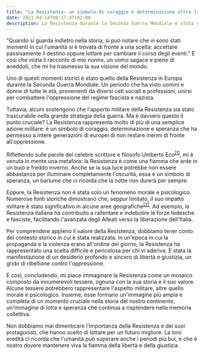 ```yaml
---
title: "La Resistenza: un simbolo di coraggio e determinazione oltre la sua influenza militare"
date: 2023-04-14T00:17:47+02:00
description: La Resistenza durante la Seconda Guerra Mondiale è stata un simbolo di coraggio contro l'oppressione. Anche se l'apporto militare potrebbe essere stato limitato, il suo impatto morale è stato significativo. La sua eredità ci ricorda di mantenere viva la fiamma della libertà e della giustizia.
---
```


"Quando si guarda indietro nella storia, si può notare che vi sono stati momenti in cui l'umanità si è trovata di fronte a una scelta: accettare passivamente il destino oppure lottare per cambiare il corso degli eventi." È così che inizia il racconto di mio nonno, un uomo sagace e pieno di aneddoti, che mi ha trasmesso la sua visione del mondo.

Uno di questi momenti storici è stato quello della Resistenza in Europa durante la Seconda Guerra Mondiale. Un periodo che ha visto uomini e donne di tutte le età, provenienti da diversi ceti sociali e professioni, unirsi per combattere l'oppressione del regime fascista e nazista.

Tuttavia, alcuni sostengono che l'apporto militare della Resistenza sia stato trascurabile nella grande strategia della guerra. Ma è davvero questo il punto cruciale? La Resistenza rappresenta molto di più di una semplice azione militare: è un simbolo di coraggio, determinazione e speranza che ha permesso a intere generazioni di europei di non restare inermi di fronte all'oppressione.

Riflettendo sulle parole del celebre scrittore e filosofo Umberto Eco<sup>[[1]](https://it.wikipedia.org/wiki/Il_fascismo_eterno)</sup>, mi è venuta in mente una metafora: la Resistenza è come una fiamma che arde in un buio e freddo inverno. Anche se la sua luce potrebbe non essere abbastanza per illuminare completamente l'oscurità, essa è un simbolo di speranza, un barlume che ci ricorda che la notte non durerà per sempre.

Eppure, la Resistenza non è stata solo un fenomeno morale e psicologico. Numerose fonti storiche dimostrano che, seppur limitato, il suo impatto militare è stato significativo in alcune aree geografiche<sup>[[2]](http://www.istoreto.it/approfondimenti/resistenza-e-liberazione/)</sup>. Ad esempio, la Resistenza italiana ha contribuito a rallentare e indebolire le forze tedesche e fasciste, facilitando l'avanzata degli Alleati verso la liberazione dell'Italia.

Per comprendere appieno il valore della Resistenza, dobbiamo tener conto del contesto storico in cui è stata realizzata. In un'epoca in cui la propaganda e la violenza erano all'ordine del giorno, la Resistenza ha rappresentato una scelta difficile e pericolosa per chi vi aderiva. È stata la manifestazione di un desiderio profondo e sincero di libertà e giustizia, un grido di ribellione contro l'oppressione.

E così, concludendo, mi piace immaginare la Resistenza come un mosaico composto da innumerevoli tessere, ognuna con la sua storia e il suo valore. Alcune tessere potrebbero rappresentare l'aspetto militare, altre quello morale e psicologico. Insieme, esse formano un'immagine più ampia e completa di un momento cruciale nella storia del nostro continente, un'immagine di lotta e speranza che continua a risplendere nella memoria collettiva.

Non dobbiamo mai dimenticare l'importanza della Resistenza e dei suoi protagonisti, che hanno scelto di lottare per un futuro migliore. La loro eredità ci ricorda che l'umanità può superare anche i periodi più bui, e che è nostro dovere mantenere viva la fiamma della libertà e della giustizia.
